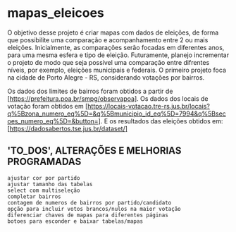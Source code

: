 # mapas_eleicoes

O objetivo desse projeto é criar mapas com dados de eleições, de forma que possibilite uma comparação e acompanhamento entre 2 ou mais eleições.
Inicialmente, as comparações serão focadas em diferentes anos, para uma mesma esfera e tipo de eleição. Futuramente, planejo incrementar o projeto de modo que seja possível uma comparação entre difrentes níveis, por exemplo, eleições municipais e federais.
O primeiro projeto foca na cidade de Porto Alegre - RS, considerando votações por bairros.

Os dados dos limites de bairros foram obtidos a partir de [https://prefeitura.poa.br/smpg/observapoa].
Os dados dos locais de votação foram obtidos em [https://locais-votacao.tre-rs.jus.br/locais?q%5Bzona_numero_eq%5D=&q%5Bmunicipio_id_eq%5D=7994&q%5Bsecoes_numero_eq%5D=&button=].
E os resultados das eleições obtidos em: [https://dadosabertos.tse.jus.br/dataset/]


## 'TO_DOS', ALTERAÇÕES E MELHORIAS PROGRAMADAS
	ajustar cor por partido
	ajustar tamanho das tabelas
	select com multiseleção
	completar bairros 
	contagem de numeros de bairros por partido/candidato
	opção para incluir votos brancos/nulos na maior votação
	diferenciar chaves de mapas para diferentes páginas
	botoes para esconder e baixar tabelas/mapas
